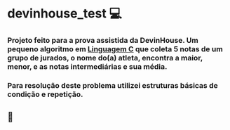 # devinhouse_test :computer:
### Projeto feito para a prova assistida da **DevinHouse**. Um pequeno algoritmo em <u>Linguagem  C</u> que coleta 5 notas de um grupo de jurados, o nome do(a) atleta, encontra a maior, menor, e as notas intermediárias e sua média.

### Para resolução deste problema utilizei estruturas básicas de condição e repetição.

## :rocket:


